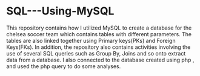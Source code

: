 # SQL---Using-MySQL
This repository contains how I utilized MySQL to create a database for the chelsea soccer team which contains tables with different parameters. The tables are also linked together using Primary keys(PKs) and Foreign Keys(FKs). In addition, the repository also contains activities involving the use of several SQL queries  such as Group By, Joins and so onto extract data from a database. I also connected to the database created using php , and used the php query to do some analyses. 
